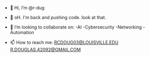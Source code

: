 - 👋 Hi, I’m @r-dug

- 👀 oH. I'm back and pushing code. look at that.

- 💞️ I’m looking to collaborate on:
  -AI
  -Cybersecurity
  -Networking
  -Automation

- 📫 How to reach me:
  RCDOUG03@LOUISVILLE.EDU
  R.DOUGLAS.42092@GMAIL.COM

